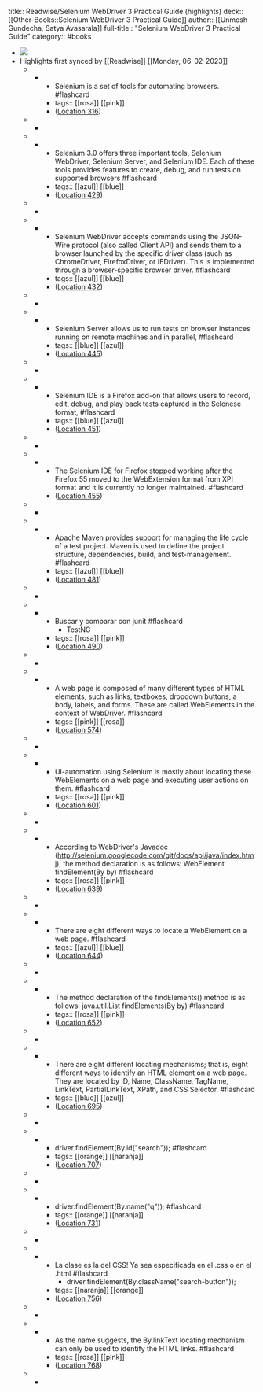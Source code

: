title:: Readwise/Selenium WebDriver 3 Practical Guide (highlights)
deck:: [[Other-Books::Selenium WebDriver 3 Practical Guide]]
author:: [[Unmesh Gundecha, Satya Avasarala]]
full-title:: "Selenium WebDriver 3 Practical Guide"
category:: #books

- ![](https://images-na.ssl-images-amazon.com/images/I/51nYrf6CcmL._SL200_.jpg)
- Highlights first synced by [[Readwise]] [[Monday, 06-02-2023]]
	- -
		- Selenium is a set of tools for automating browsers. #flashcard
		- tags:: [[rosa]] [[pink]]
		- ([Location 316](https://readwise.io/to_kindle?action=open&asin=B07BJKWB1J&location=316))
	- -
	- -
		- Selenium 3.0 offers three important tools, Selenium WebDriver, Selenium Server, and Selenium IDE. Each of these tools provides features to create, debug, and run tests on supported browsers #flashcard
		- tags:: [[azul]] [[blue]]
		- ([Location 429](https://readwise.io/to_kindle?action=open&asin=B07BJKWB1J&location=429))
	- -
	- -
		- Selenium WebDriver accepts commands using the JSON-Wire protocol (also called Client API) and sends them to a browser launched by the specific driver class (such as ChromeDriver, FirefoxDriver, or IEDriver). This is implemented through a browser-specific browser driver. #flashcard
		- tags:: [[azul]] [[blue]]
		- ([Location 432](https://readwise.io/to_kindle?action=open&asin=B07BJKWB1J&location=432))
	- -
	- -
		- Selenium Server allows us to run tests on browser instances running on remote machines and in parallel, #flashcard
		- tags:: [[blue]] [[azul]]
		- ([Location 445](https://readwise.io/to_kindle?action=open&asin=B07BJKWB1J&location=445))
	- -
	- -
		- Selenium IDE is a Firefox add-on that allows users to record, edit, debug, and play back tests captured in the Selenese format, #flashcard
		- tags:: [[blue]] [[azul]]
		- ([Location 451](https://readwise.io/to_kindle?action=open&asin=B07BJKWB1J&location=451))
	- -
	- -
		- The Selenium IDE for Firefox stopped working after the Firefox 55 moved to the WebExtension format from XPI format and it is currently no longer maintained. #flashcard
		- ([Location 455](https://readwise.io/to_kindle?action=open&asin=B07BJKWB1J&location=455))
	- -
	- -
		- Apache Maven provides support for managing the life cycle of a test project. Maven is used to define the project structure, dependencies, build, and test-management. #flashcard
		- tags:: [[azul]] [[blue]]
		- ([Location 481](https://readwise.io/to_kindle?action=open&asin=B07BJKWB1J&location=481))
	- -
	- -
		- Buscar y comparar con junit #flashcard
			- TestNG
		- tags:: [[rosa]] [[pink]]
		- ([Location 490](https://readwise.io/to_kindle?action=open&asin=B07BJKWB1J&location=490))
	- -
	- -
		- A web page is composed of many different types of HTML elements, such as links, textboxes, dropdown buttons, a body, labels, and forms. These are called WebElements in the context of WebDriver. #flashcard
		- tags:: [[pink]] [[rosa]]
		- ([Location 574](https://readwise.io/to_kindle?action=open&asin=B07BJKWB1J&location=574))
	- -
	- -
		- UI-automation using Selenium is mostly about locating these WebElements on a web page and executing user actions on them. #flashcard
		- tags:: [[rosa]] [[pink]]
		- ([Location 601](https://readwise.io/to_kindle?action=open&asin=B07BJKWB1J&location=601))
	- -
	- -
		- According to WebDriver's Javadoc (http://selenium.googlecode.com/git/docs/api/java/index.html), the method declaration is as follows: WebElement findElement(By by) #flashcard
		- tags:: [[rosa]] [[pink]]
		- ([Location 639](https://readwise.io/to_kindle?action=open&asin=B07BJKWB1J&location=639))
	- -
	- -
		- There are eight different ways to locate a WebElement on a web page. #flashcard
		- tags:: [[azul]] [[blue]]
		- ([Location 644](https://readwise.io/to_kindle?action=open&asin=B07BJKWB1J&location=644))
	- -
	- -
		- The method declaration of the findElements() method is as follows: java.util.List findElements(By by) #flashcard
		- tags:: [[rosa]] [[pink]]
		- ([Location 652](https://readwise.io/to_kindle?action=open&asin=B07BJKWB1J&location=652))
	- -
	- -
		- There are eight different locating mechanisms; that is, eight different ways to identify an HTML element on a web page. They are located by ID, Name, ClassName, TagName, LinkText, PartialLinkText, XPath, and CSS Selector. #flashcard
		- tags:: [[blue]] [[azul]]
		- ([Location 695](https://readwise.io/to_kindle?action=open&asin=B07BJKWB1J&location=695))
	- -
	- -
		- driver.findElement(By.id("search")); #flashcard
		- tags:: [[orange]] [[naranja]]
		- ([Location 707](https://readwise.io/to_kindle?action=open&asin=B07BJKWB1J&location=707))
	- -
	- -
		- driver.findElement(By.name("q")); #flashcard
		- tags:: [[orange]] [[naranja]]
		- ([Location 731](https://readwise.io/to_kindle?action=open&asin=B07BJKWB1J&location=731))
	- -
	- -
		- La clase es la del CSS! Ya sea especificada en el .css o en el .html #flashcard
			- driver.findElement(By.className("search-button"));
		- tags:: [[naranja]] [[orange]]
		- ([Location 756](https://readwise.io/to_kindle?action=open&asin=B07BJKWB1J&location=756))
	- -
	- -
		- As the name suggests, the By.linkText locating mechanism can only be used to identify the HTML links. #flashcard
		- tags:: [[rosa]] [[pink]]
		- ([Location 768](https://readwise.io/to_kindle?action=open&asin=B07BJKWB1J&location=768))
	- -